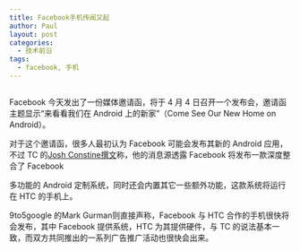 ```yaml
---
title: Facebook手机传闻又起
author: Paul
layout: post
categories:
  - 技术前沿
tags:
  - facebook, 手机
---
```


<p style="text-align: center;">

  <img src="http://s3.chztv.com/blog/2013-0406/facebook-android-phone.png" alt="" />

</p>

Facebook 今天发出了一份媒体邀请函，将于 4 月 4 日召开一个发布会，邀请函主题显示&ldquo;来看看我们在 Android 上的新家&rdquo;（Come See Our New Home on Android）。

对于这个邀请函，很多人最初认为 Facebook 可能会发布其新的 Android 应用，不过 TC 的<a href="http://techcrunch.com/2013/03/28/facebook-android-phone/" target="_blank">Josh Constine撰文</a>称，他的消息源透露 Facebook 将发布一款深度整合了 Facebook  

多功能的 Android 定制系统，同时还会内置其它一些额外功能，这款系统将运行在 HTC 的手机上。

9to5google 的Mark Gurman则直接声称，Facebook 与 HTC 合作的手机很快将会发布，其中 Facebook 提供系统，HTC 为其提供硬件，与 TC 的说法基本一致，而双方共同推出的一系列广告推广活动也很快会出来。